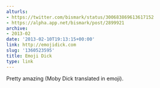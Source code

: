 ```yaml
---
alturls:
- https://twitter.com/bismark/status/300683869613617152
- https://alpha.app.net/bismark/post/2899921
archive:
- 2013-02
date: '2013-02-10T19:13:15+00:00'
link: http://emojidick.com
slug: '1360523595'
title: Emoji Dick
type: link
---
```


Pretty amazing (Moby Dick translated in emoji).


